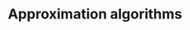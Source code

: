 ---
title: "Approximation algorithms"
published: true
morea_id: reading-screencast-25a
morea_summary: "Heuristic approximations for NP-hard problems"
morea_type: reading
morea_sort_order: 1
morea_url: http://www.youtube.com/watch?v=hdch8ioLRqE
morea_labels:
 - Screencast
 - Suthers
 - 19 min
---